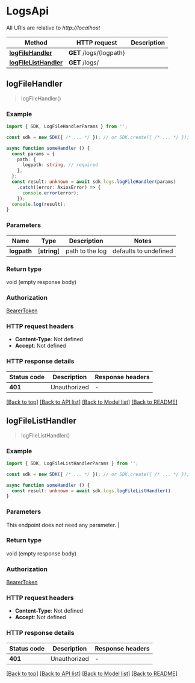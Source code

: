 # LogsApi

All URIs are relative to *http://localhost*

| Method                                               | HTTP request                                         | Description                                          |
| ---------------------------------------------------- | ---------------------------------------------------- | ---------------------------------------------------- |
| [**logFileHandler**](LogsApi.md#logfilehandler) | **GET** /logs/{logpath} |  |
| [**logFileListHandler**](LogsApi.md#logfilelisthandler) | **GET** /logs/ |  |


## **logFileHandler**
> logFileHandler()


### Example

```typescript
import { SDK, LogFileHandlerParams } from '';

const sdk = new SDK({ /* ... */ }); // or SDK.create({ /* ... */ });

async function someHandler () {
  const params = {
    path: {
      logpath: string, // required
    },
  };
  const result: unknown = await sdk.logs.logFileHandler(params)
    .catch((error: AxiosError) => {
      console.error(error);
    });
  console.log(result);
}
```

### Parameters

| Name          | Type          | Description   | Notes                                 |
| ------------- | ------------- | ------------- | ------------- |
| **logpath** | [**string**] | path to the log | defaults to undefined |


### Return type

void (empty response body)

### Authorization

[BearerToken](../authorization.md#BearerToken)

### HTTP request headers

 - **Content-Type**: Not defined
 - **Accept**: Not defined


### HTTP response details
| Status code | Description | Response headers |
|-------------|-------------|------------------|
| **401** | Unauthorized |  -  |

[[Back to top]](LogsApi.md#logsapi) [[Back to API list]](../apis.md#documentation) [[Back to Model list]](../models.md#documentation) [[Back to README]](../../readme.md)


## **logFileListHandler**
> logFileListHandler()


### Example

```typescript
import { SDK, LogFileListHandlerParams } from '';

const sdk = new SDK({ /* ... */ }); // or SDK.create({ /* ... */ });

async function someHandler () {
  const result: unknown = await sdk.logs.logFileListHandler()
}
```

### Parameters
This endpoint does not need any parameter. |


### Return type

void (empty response body)

### Authorization

[BearerToken](../authorization.md#BearerToken)

### HTTP request headers

 - **Content-Type**: Not defined
 - **Accept**: Not defined


### HTTP response details
| Status code | Description | Response headers |
|-------------|-------------|------------------|
| **401** | Unauthorized |  -  |

[[Back to top]](LogsApi.md#logsapi) [[Back to API list]](../apis.md#documentation) [[Back to Model list]](../models.md#documentation) [[Back to README]](../../readme.md)


